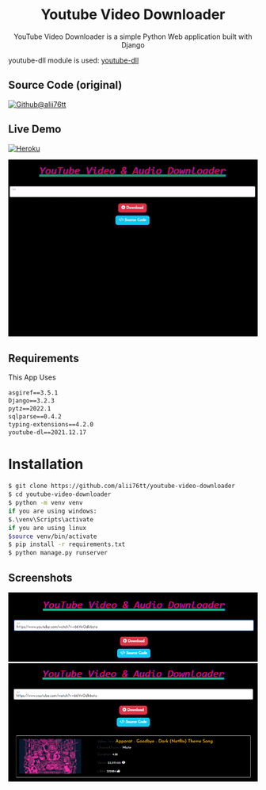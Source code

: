 <h1 align='center'>Youtube Video Downloader</h1>
<p align='center'>YouTube Video Downloader is a simple Python Web application built with Django</p>
<p>youtube-dll module is used: <a href="https://github.com/ytdl-org/youtube-dl">youtube-dll</a></p>

## Source Code (original)

[![Github@alii76tt](https://github.com/alii76tt/youtube-video-downloader)](https://github.com/alii76tt/youtube-video-downloader)

## Live Demo

[![Heroku](https://heroku-badge.herokuapp.com/?app=heroku-badge)](https://youtube-video-download-yt.herokuapp.com/)

<p align="center">
    <a href="https://alii76ttytclone.pythonanywhere.com/">
        <img src="./images/1.gif"
            alt="Update Github Stats" title="django-yt-clone">
    </a>
</p>

## Requirements

This App Uses

```
asgiref==3.5.1
Django==3.2.3
pytz==2022.1
sqlparse==0.4.2
typing-extensions==4.2.0
youtube-dl==2021.12.17
```

# Installation

```sh
$ git clone https://github.com/alii76tt/youtube-video-downloader
$ cd youtube-video-downloader
$ python -m venv venv
if you are using windows:
$.\venv\Scripts\activate
if you are using linux
$source venv/bin/activate
$ pip install -r requirements.txt
$ python manage.py runserver
```

## Screenshots

<p align="center">
    <img src="./images/1.png">
    <img src="./images/2.png">
</p
